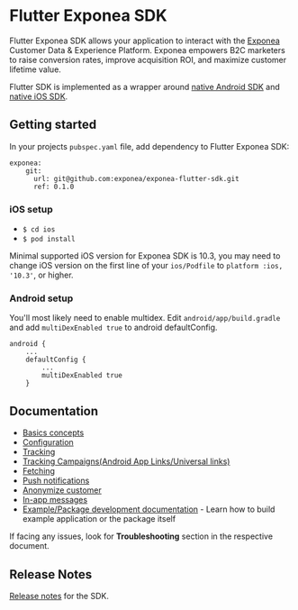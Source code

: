 # Flutter Exponea SDK
Flutter Exponea SDK allows your application to interact with the [Exponea](https://exponea.com/) Customer Data & Experience Platform. Exponea empowers B2C marketers to raise conversion rates, improve acquisition ROI, and maximize customer lifetime value.

Flutter SDK is implemented as a wrapper around [native Android SDK](https://github.com/exponea/exponea-android-sdk) and [native iOS SDK](https://github.com/exponea/exponea-ios-sdk).

## Getting started
In your projects `pubspec.yaml` file, add dependency to Flutter Exponea SDK:

    exponea:
        git:
          url: git@github.com:exponea/exponea-flutter-sdk.git
          ref: 0.1.0

### iOS setup

* `$ cd ios`
* `$ pod install`

Minimal supported iOS version for Exponea SDK is 10.3, you may need to change iOS version on the first line of your `ios/Podfile` to `platform :ios, '10.3'`, or higher.

### Android setup
You'll most likely need to enable multidex. Edit `android/app/build.gradle` and add `multiDexEnabled true` to android defaultConfig.
```
android {
    ...
    defaultConfig {
        ...
        multiDexEnabled true
    }
```

## Documentation
  * [Basics concepts](./documentation/BASIC_CONCEPTS.md)
  * [Configuration](./documentation/CONFIGURATION.md)
  * [Tracking](./documentation/TRACKING.md)
  * [Tracking Campaigns(Android App Links/Universal links)](./documentation/LINKING.md)
  * [Fetching](./documentation/FETCHING.md)
  * [Push notifications](./documentation/PUSH.md)
  * [Anonymize customer](./documentation/ANONYMIZE.md)
  * [In-app messages](./documentation/IN_APP_MESSAGES.md)
  * [Example/Package development documentation](./documentation/DEVELOPMENT.md) - Learn how to build example application or the package itself

If facing any issues, look for **Troubleshooting** section in the respective document.

## Release Notes

[Release notes](./Documentation/RELEASE_NOTES.md) for the SDK.
